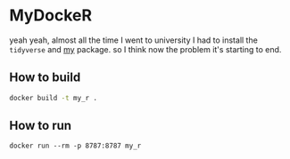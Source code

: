 # MyDockeR
yeah yeah, almost all the time I went to university I had to install the `tidyverse` and [my](https://github.com/AlisonRP/fastrep) package. so I think now the problem it's starting to end.




## How to build

```bash
docker build -t my_r .
```


## How to run 

```shell
docker run --rm -p 8787:8787 my_r
```
